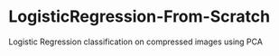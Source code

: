 # LogisticRegression-From-Scratch
Logistic Regression classification on compressed images using PCA
